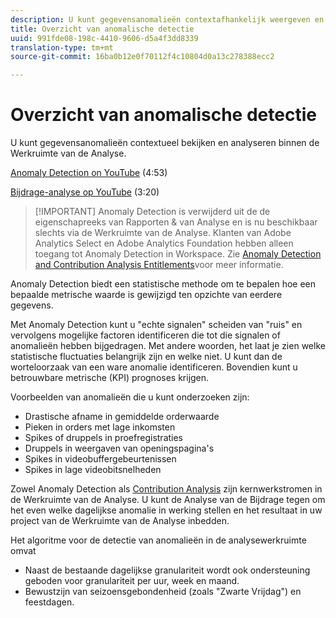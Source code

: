 ```yaml
---
description: U kunt gegevensanomalieën contextafhankelijk weergeven en analyseren in de analysewerkruimte.
title: Overzicht van anomalische detectie
uuid: 991fde08-198c-4410-9606-d5a4f3dd8339
translation-type: tm+mt
source-git-commit: 16ba0b12e0f70112f4c10804d0a13c278388ecc2

---
```



# Overzicht van anomalische detectie

U kunt gegevensanomalieën contextueel bekijken en analyseren binnen de Werkruimte van de Analyse.

[Anomaly Detection on YouTube](https://www.youtube.com/watch?v=krXyQCjXoeU&index=63&list=PL2tCx83mn7GuNnQdYGOtlyCu0V5mEZ8sS) (4:53)

[Bijdrage-analyse op YouTube](https://www.youtube.com/watch?v=MbpeJIADtGk&index=64&list=PL2tCx83mn7GuNnQdYGOtlyCu0V5mEZ8sS) (3:20)

>[!IMPORTANT] Anomaly Detection is verwijderd uit de de eigenschapreeks van Rapporten &amp; van Analyse en is nu beschikbaar slechts via de Werkruimte van de Analyse. Klanten van Adobe Analytics Select en Adobe Analytics Foundation hebben alleen toegang tot Anomaly Detection in Workspace. Zie [Anomaly Detection and Contribution Analysis Entitlements](/help/analyze/analysis-workspace/virtual-analyst/contribution-analysis/ca-tokens.md#section_9278D58F21A840AA9B1ED1BD07A1EF0A)voor meer informatie.

Anomaly Detection biedt een statistische methode om te bepalen hoe een bepaalde metrische waarde is gewijzigd ten opzichte van eerdere gegevens.

Met Anomaly Detection kunt u &quot;echte signalen&quot; scheiden van &quot;ruis&quot; en vervolgens mogelijke factoren identificeren die tot die signalen of anomalieën hebben bijgedragen. Met andere woorden, het laat je zien welke statistische fluctuaties belangrijk zijn en welke niet. U kunt dan de worteloorzaak van een ware anomalie identificeren. Bovendien kunt u betrouwbare metrische (KPI) prognoses krijgen.

Voorbeelden van anomalieën die u kunt onderzoeken zijn:

* Drastische afname in gemiddelde orderwaarde
* Pieken in orders met lage inkomsten
* Spikes of druppels in proefregistraties
* Druppels in weergaven van openingspagina&#39;s
* Spikes in videobuffergebeurtenissen
* Spikes in lage videobitsnelheden

Zowel Anomaly Detection als [Contribution Analysis](https://marketing.adobe.com/resources/help/en_US/analytics/contribution/ca_main.html) zijn kernwerkstromen in de Werkruimte van de Analyse. U kunt de Analyse van de Bijdrage tegen om het even welke dagelijkse anomalie in werking stellen en het resultaat in uw project van de Werkruimte van de Analyse inbedden.

Het algoritme voor de detectie van anomalieën in de analysewerkruimte omvat

* Naast de bestaande dagelijkse granulariteit wordt ook ondersteuning geboden voor granulariteit per uur, week en maand.
* Bewustzijn van seizoensgebondenheid (zoals &quot;Zwarte Vrijdag&quot;) en feestdagen.

